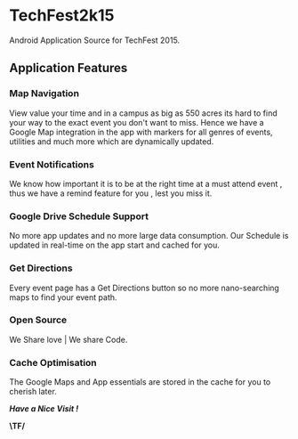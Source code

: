 TechFest2k15
============

Android Application Source for TechFest 2015.

Application Features
------------------------

### Map Navigation
View value your time and in a campus as big as 550 acres its hard to find your way to the exact event you don't want to miss. Hence we have a Google Map integration in the app with markers for all genres of events, utilities and much more which are dynamically updated.

### Event Notifications
We know how important it is to be at the right time at a must attend event , thus we have a remind feature for you , lest you miss it.

### Google Drive Schedule Support
No more app updates and no more large data consumption. Our Schedule is updated in real-time on the app start and cached for you.

### Get Directions
Every event page has a Get Directions button so no more nano-searching maps to find your event path.

### Open Source
We Share love | We share Code.

### Cache Optimisation
The Google Maps and App essentials are stored in the cache for you to cherish later.

***Have a Nice Visit !***

**\TF/**

